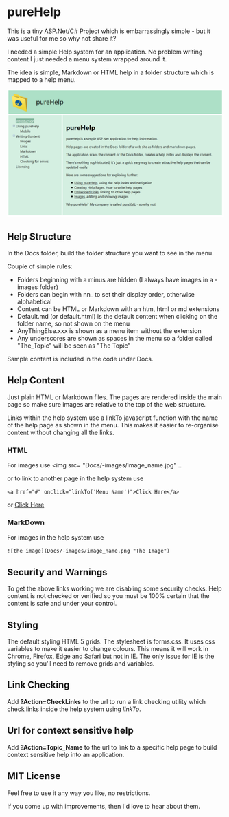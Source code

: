 # pureHelp

This is a tiny ASP.Net/C# Project which is embarrassingly simple - but it was useful for me so why not share it?

I needed a simple Help system for an application.  No problem writing content I just needed a menu system wrapped around it.

The idea is simple, Markdown or HTML help in a folder structure which is mapped to a help menu.

![pureHelp](https://github.com/john-nance/HTMLHelp/blob/master/HTMLHelp/Docs/-images/pureHelp/IntroPage.png)

## Help Structure

In the Docs folder, build the folder structure you want to see in the menu.  

Couple of simple rules:
* Folders beginning with a minus are hidden (I always have images in a -images folder)
* Folders can begin with nn_ to set their display order, otherwise alphabetical
* Content can be HTML or Markdown with an htm, html or md extensions
* Default.md (or default.html) is the default content when clicking on the folder name, so not shown on the menu
* AnyThingElse.xxx is shown as a menu item without the extension
* Any underscores are shown as spaces in the menu so a folder called "The_Topic" will be seen as "The Topic"

Sample content is included in the code under Docs.

## Help Content

Just plain HTML or Markdown files.  The pages are rendered inside the main page so make sure images are relative to the top of the web structure.

Links within the help system use a linkTo javascript function with the name of the help page as shown in the menu.  This makes it easier to re-organise content without changing all the links.

### HTML

For images use
    <img src= "Docs/-images/image_name.jpg" ..

or to link to another page in the help system use

    <a href="#" onclick="linkTo('Menu Name')">Click Here</a>
or
    <a href="javascript:linkTo('Menu Name')" >Click Here</a>

### MarkDown

For images in the help system use

    ![the image](Docs/-images/image_name.png "The Image")

## Security and Warnings

To get the above links working we are disabling some security checks.  Help content is not checked or verified so you must be 100% certain that the content is safe and under your control.

## Styling

The default styling HTML 5 grids.  The stylesheet is forms.css.  It uses css variables to make it easier to change colours.  This means it will work in Chrome, Firefox, Edge and Safari but not in IE.  The only issue for IE is the styling so you'll need to remove grids and variables.

## Link Checking

Add **?Action=CheckLinks** to the url to run a link checking utility which check links inside the help system using *linkTo*.

## Url for context sensitive help

Add **?Action=Topic_Name** to the url to link to a specific help page to build context sensitive help into an application.


## MIT License

Feel free to use it any way you like, no restrictions.

If you come up with improvements, then I'd love to hear about them.





